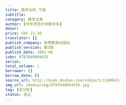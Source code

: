 ```yaml
---
title: 数学分析.下册
subtitle: 
category: 数学之美
author: [华东师范大学数学系]
donor: 
price: CNY 22.30
translator: []
publish_company: 高等教育出版社
publish_version: 第3版
publish_date: 2001-06
isbn: 9787040094435
serial: 
total_volume: 1
borrower: []
borrow_date: []
source_url: http://book.douban.com/subject/1160647/
img_url: /media/img/9787040094435.jpg
tag: [实分析]
status: 读过
---
```

